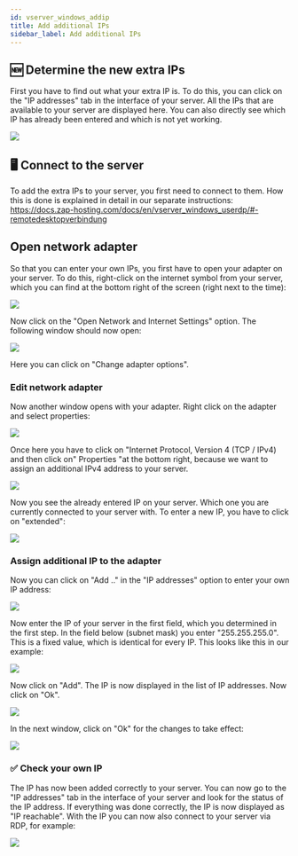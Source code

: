 ```yaml
---
id: vserver_windows_addip
title: Add additional IPs
sidebar_label: Add additional IPs
---
```


## 🆕 Determine the new extra IPs
First you have to find out what your extra IP is. To do this, you can click on the "IP addresses" tab in the interface of your server. All the IPs that are available to your server are displayed here. You can also directly see which IP has already been entered and which is not yet working.

![](https://screensaver01.zap-hosting.com/index.php/s/DJPwCGwfDmAqRex/preview)

## 🖥 Connect to the server
To add the extra IPs to your server, you first need to connect to them. How this is done is explained in detail in our separate instructions: https://docs.zap-hosting.com/docs/en/vserver_windows_userdp/#-remotedesktopverbindung

##  Open network adapter
So that you can enter your own IPs, you first have to open your adapter on your server. To do this, right-click on the internet symbol from your server, which you can find at the bottom right of the screen (right next to the time):

![](https://screensaver01.zap-hosting.com/index.php/s/xD4CwRajgQJB3QG/preview)

Now click on the "Open Network and Internet Settings" option. The following window should now open:

![](https://screensaver01.zap-hosting.com/index.php/s/aQwn7EKYoB2Xprq/preview)

Here you can click on "Change adapter options".

### Edit network adapter
Now another window opens with your adapter. Right click on the adapter and select properties:

![](https://screensaver01.zap-hosting.com/index.php/s/piaXTnM23XkjmRG/preview)

Once here you have to click on "Internet Protocol, Version 4 (TCP / IPv4) and then click on" Properties "at the bottom right, because we want to assign an additional IPv4 address to your server.

![](https://screensaver01.zap-hosting.com/index.php/s/pALiT5fcSy4i5DQ/preview)

Now you see the already entered IP on your server. Which one you are currently connected to your server with. To enter a new IP, you have to click on "extended":

![](https://screensaver01.zap-hosting.com/index.php/s/6TC4G9Er9APj8tr/preview)

### Assign additional IP to the adapter
Now you can click on "Add .." in the "IP addresses" option to enter your own IP address:

![](https://screensaver01.zap-hosting.com/index.php/s/KE3Z6LPfP9Latyi/preview)

Now enter the IP of your server in the first field, which you determined in the first step. In the field below (subnet mask) you enter "255.255.255.0". This is a fixed value, which is identical for every IP. This looks like this in our example:

![](https://screensaver01.zap-hosting.com/index.php/s/NJs3yapFgWf3yGq/preview)

Now click on "Add". The IP is now displayed in the list of IP addresses. Now click on "Ok".

![](https://screensaver01.zap-hosting.com/index.php/s/6KgiYg7ZbmbYfpq/preview)

In the next window, click on "Ok" for the changes to take effect:

![](https://screensaver01.zap-hosting.com/index.php/s/GX3y7oWzN523ref/preview)

### ✅ Check your own IP
The IP has now been added correctly to your server. You can now go to the "IP addresses" tab in the interface of your server and look for the status of the IP address. If everything was done correctly, the IP is now displayed as "IP reachable". With the IP you can now also connect to your server via RDP, for example:

![](https://screensaver01.zap-hosting.com/index.php/s/qS9F5YamPmGqJpF/preview)



